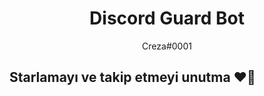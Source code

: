 <h1 align="center">Discord Guard Bot</h1>
<p align="center">Creza#0001</p>

## Starlamayı ve takip etmeyi unutma ❤️‍🔥